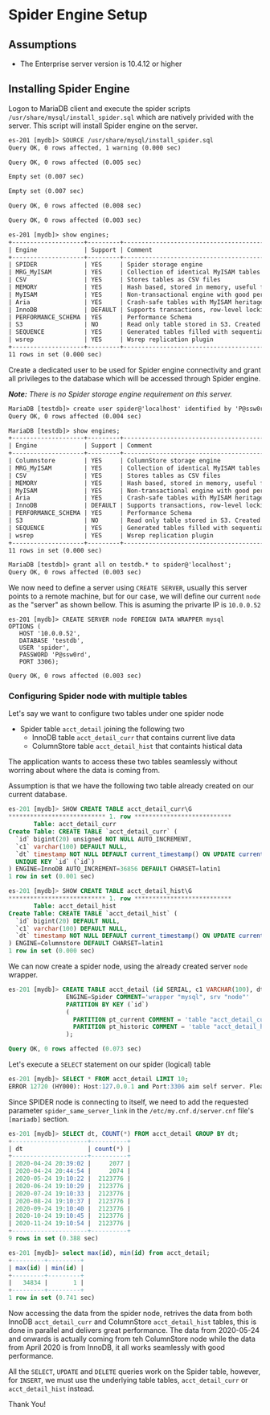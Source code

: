 # Spider Engine Setup

## Assumptions

- The Enterprise server version is 10.4.12 or higher

## Installing Spider Engine

Logon to MariaDB client and execute the spider scripts `/usr/share/mysql/install_spider.sql` which are natively privided with the server. This script will install Spider engine on the server.

```txt
es-201 [mydb]> SOURCE /usr/share/mysql/install_spider.sql
Query OK, 0 rows affected, 1 warning (0.000 sec)

Query OK, 0 rows affected (0.005 sec)

Empty set (0.007 sec)

Empty set (0.007 sec)

Query OK, 0 rows affected (0.008 sec)

Query OK, 0 rows affected (0.003 sec)

es-201 [mydb]> show engines;
+--------------------+---------+-------------------------------------------------------------------------------------------------+--------------+------+------------+
| Engine             | Support | Comment                                                                                         | Transactions | XA   | Savepoints |
+--------------------+---------+-------------------------------------------------------------------------------------------------+--------------+------+------------+
| SPIDER             | YES     | Spider storage engine                                                                           | YES          | YES  | NO         |
| MRG_MyISAM         | YES     | Collection of identical MyISAM tables                                                           | NO           | NO   | NO         |
| CSV                | YES     | Stores tables as CSV files                                                                      | NO           | NO   | NO         |
| MEMORY             | YES     | Hash based, stored in memory, useful for temporary tables                                       | NO           | NO   | NO         |
| MyISAM             | YES     | Non-transactional engine with good performance and small data footprint                         | NO           | NO   | NO         |
| Aria               | YES     | Crash-safe tables with MyISAM heritage. Used for internal temporary tables and privilege tables | NO           | NO   | NO         |
| InnoDB             | DEFAULT | Supports transactions, row-level locking, foreign keys and encryption for tables                | YES          | YES  | YES        |
| PERFORMANCE_SCHEMA | YES     | Performance Schema                                                                              | NO           | NO   | NO         |
| S3                 | NO      | Read only table stored in S3. Created by running ALTER TABLE table_name ENGINE=s3               | NULL         | NULL | NULL       |
| SEQUENCE           | YES     | Generated tables filled with sequential values                                                  | YES          | NO   | YES        |
| wsrep              | YES     | Wsrep replication plugin                                                                        | NO           | NO   | NO         |
+--------------------+---------+-------------------------------------------------------------------------------------------------+--------------+------+------------+
11 rows in set (0.000 sec)
```

Create a dedicated user to be used for Spider engine connectivity and grant all privileges to the database which will be accessed through Spider engine.

_**Note:** There is no Spider storage engine requirement on this server._

```txt
MariaDB [testdb]> create user spider@'localhost' identified by 'P@ssw0rd';
Query OK, 0 rows affected (0.004 sec)

MariaDB [testdb]> show engines;
+--------------------+---------+-------------------------------------------------------------------------------------------------+--------------+------+------------+
| Engine             | Support | Comment                                                                                         | Transactions | XA   | Savepoints |
+--------------------+---------+-------------------------------------------------------------------------------------------------+--------------+------+------------+
| Columnstore        | YES     | ColumnStore storage engine                                                                      | YES          | NO   | NO         |
| MRG_MyISAM         | YES     | Collection of identical MyISAM tables                                                           | NO           | NO   | NO         |
| CSV                | YES     | Stores tables as CSV files                                                                      | NO           | NO   | NO         |
| MEMORY             | YES     | Hash based, stored in memory, useful for temporary tables                                       | NO           | NO   | NO         |
| MyISAM             | YES     | Non-transactional engine with good performance and small data footprint                         | NO           | NO   | NO         |
| Aria               | YES     | Crash-safe tables with MyISAM heritage. Used for internal temporary tables and privilege tables | NO           | NO   | NO         |
| InnoDB             | DEFAULT | Supports transactions, row-level locking, foreign keys and encryption for tables                | YES          | YES  | YES        |
| PERFORMANCE_SCHEMA | YES     | Performance Schema                                                                              | NO           | NO   | NO         |
| S3                 | NO      | Read only table stored in S3. Created by running ALTER TABLE table_name ENGINE=s3               | NULL         | NULL | NULL       |
| SEQUENCE           | YES     | Generated tables filled with sequential values                                                  | YES          | NO   | YES        |
| wsrep              | YES     | Wsrep replication plugin                                                                        | NO           | NO   | NO         |
+--------------------+---------+-------------------------------------------------------------------------------------------------+--------------+------+------------+
11 rows in set (0.000 sec)

MariaDB [testdb]> grant all on testdb.* to spider@'localhost';
Query OK, 0 rows affected (0.003 sec)
```

We now need to define a server using `CREATE SERVER`, usually this server points to a remote machine, but for our case, we will define our current `node` as the "server" as shown bellow. This is asuming the privarte IP is `10.0.0.52`

```
es-201 [mydb]> CREATE SERVER node FOREIGN DATA WRAPPER mysql
OPTIONS (
   HOST '10.0.0.52',
   DATABASE 'testdb',
   USER 'spider',
   PASSWORD 'P@ssw0rd',
   PORT 3306);

Query OK, 0 rows affected (0.003 sec)   
```

### Configuring Spider node with multiple tables

Let's say we want to configure two tables under one spider node

- Spider table `acct_detail` joining the following two
  - InnoDB table `acct_detail_curr` that contains current live data
  - ColumnStore table `acct_detail_hist` that containts histical data

The application wants to access these two tables seamlessly without worring about where the data is coming from.

Assumption is that we have the following two table already created on our current database.

```sql
es-201 [mydb]> SHOW CREATE TABLE acct_detail_curr\G
*************************** 1. row ***************************
       Table: acct_detail_curr
Create Table: CREATE TABLE `acct_detail_curr` (
  `id` bigint(20) unsigned NOT NULL AUTO_INCREMENT,
  `c1` varchar(100) DEFAULT NULL,
  `dt` timestamp NOT NULL DEFAULT current_timestamp() ON UPDATE current_timestamp(),
  UNIQUE KEY `id` (`id`)
) ENGINE=InnoDB AUTO_INCREMENT=36856 DEFAULT CHARSET=latin1
1 row in set (0.001 sec)

es-201 [mydb]> SHOW CREATE TABLE acct_detail_hist\G
*************************** 1. row ***************************
       Table: acct_detail_hist
Create Table: CREATE TABLE `acct_detail_hist` (
  `id` bigint(20) DEFAULT NULL,
  `c1` varchar(100) DEFAULT NULL,
  `dt` timestamp NOT NULL DEFAULT current_timestamp() ON UPDATE current_timestamp()
) ENGINE=Columnstore DEFAULT CHARSET=latin1
1 row in set (0.000 sec)
```

We can now create a spider node, using the already created server `node` wrapper.

```sql
es-201 [mydb]> CREATE TABLE acct_detail (id SERIAL, c1 VARCHAR(100), dt TIMESTAMP)
                ENGINE=Spider COMMENT='wrapper "mysql", srv "node"'
                PARTITION BY KEY (`id`)
                (
                  PARTITION pt_current COMMENT = 'table "acct_detail_curr"',
                  PARTITION pt_historic COMMENT = 'table "acct_detail_hist"'
                );

Query OK, 0 rows affected (0.073 sec)
```

Let's execute a `SELECT` statement on our spider (logical) table

```sql
es-201 [mydb]> SELECT * FROM acct_detail LIMIT 10;
ERROR 12720 (HY000): Host:127.0.0.1 and Port:3306 aim self server. Please change spider_same_server_link parameter if this link is required.
```

Since SPIDER node is connecting to itself, we need to add the requested parameter `spider_same_server_link` in the `/etc/my.cnf.d/server.cnf` file's `[mariadb]` section.

```sql
es-201 [mydb]> SELECT dt, COUNT(*) FROM acct_detail GROUP BY dt;
+---------------------+----------+
| dt                  | count(*) |
+---------------------+----------+
| 2020-04-24 20:39:02 |     2077 |
| 2020-04-24 20:44:54 |     2074 |
| 2020-05-24 19:10:22 |  2123776 |
| 2020-06-24 19:10:29 |  2123776 |
| 2020-07-24 19:10:33 |  2123776 |
| 2020-08-24 19:10:37 |  2123776 |
| 2020-09-24 19:10:40 |  2123776 |
| 2020-10-24 19:10:45 |  2123776 |
| 2020-11-24 19:10:54 |  2123776 |
+---------------------+----------+
9 rows in set (0.388 sec)

es-201 [mydb]> select max(id), min(id) from acct_detail;
+---------+---------+
| max(id) | min(id) |
+---------+---------+
|   34834 |       1 |
+---------+---------+
1 row in set (0.741 sec)
```

Now accessing the data from the spider node, retrives the data from both InnoDB `acct_detail_curr` and ColumnStore `acct_detail_hist` tables, this is done in parallel and delivers great performance. The data from 2020-05-24 and onwards is actually coming from teh ColumnStore node while the data from April 2020 is from InnoDB, it all works seamlessly with good performance.

All the `SELECT`, `UPDATE` and `DELETE` queries work on the Spider table, however, for `INSERT`, we must use the underlying table tables, `acct_detail_curr` or `acct_detail_hist` instead. 

Thank You!
